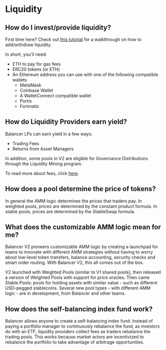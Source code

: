# Liquidity

## How do I invest/provide liquidity?

First time here? Check out [this tutorial](../walkthroughs/invest.md) for a walkthrough on how to add/withdraw liquidity. 

In short, you'll need:

* ETH to pay for gas fees
* ERC20 tokens \(or ETH\)
* An Ethereum address you can use with one of the following compatible wallets
  * MetaMask
  * Coinbase Wallet
  * A WalletConnect compatible wallet
  * Portis
  * Fortmatic

## How do Liquidity Providers earn yield?

Balancer LPs can earn yield in a few ways:

* Trading Fees
* Returns from Asset Managers

In addition, some pools in V2 are eligible for Governance Distributions through the Liquidity Mining program. 

To read more about fees, click [here](fees.md).

## How does a pool determine the price of tokens?

In general the AMM logic determines the prices that traders pay. In weighted pools, prices are determined by the constant product formula. In stable pools, prices are determined by the StableSwap formula.

## What does the customizable AMM logic mean for me?

Balancer V2 pioneers customizable AMM logic by creating a launchpad for teams to innovate with different AMM strategies without having to worry about low-level token transfers, balance accounting, security checks and smart order routing. With Balancer V2, this all comes out of the box.  


V2 launched with Weighted Pools \(similar to V1 shared pools\), then released a version of Weighted Pools with support for price oracles. Then came Stable Pools: pools for holding assets with similar value - such as different USD-pegged stablecoins. Several new pool types - with different AMM logic - are in development, from Balancer and other teams.

## How does the self-balancing index fund work?

Balancer allows anyone to create a self-balancing index fund. Instead of paying a portfolio manager to continuously rebalance the fund, as investors do with an ETF, liquidity providers collect fees as traders rebalance the trading pools. This works because market actors are incentivized to rebalance the portfolio to take advantage of arbitrage opportunities. 

